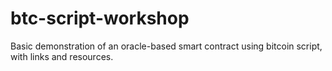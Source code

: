# btc-script-workshop
Basic demonstration of an oracle-based smart contract using bitcoin script, with links and resources.
